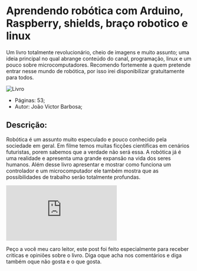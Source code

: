 # Aprendendo robótica com Arduino, Raspberry, shields, braço robotico e linux

Um livro totalmente revolucionário, cheio de imagens e muito assunto; uma ideia principal no qual abrange conteúdo do canal, programação, linux e um pouco sobre microcomputadores. Recomendo fortemente a quem pretende entrar nesse mundo de robótica, por isso irei disponibilizar gratuitamente para todos.

![Livro](https://github.com/vicpb/robotec-projects/blob/master/book_robotics_rasp_linux/Livro-Robotec-Aprendendo-robótica-com-Arduino-Raspberry-shields-braço-robotico-e-linux-2-675x1024.jpg) 

- Páginas: 53;
- Autor: João Victor Barbosa;

## Descrição:

Robótica é um assunto muito especulado e pouco conhecido pela sociedade em geral. Em filme temos muitas ficções científicas em cenários futuristas, porem sabemos que a verdade não será essa. A robótica já é uma realidade e apresenta uma grande expansão na vida dos seres humanos. Além desse livro apresentar e mostrar como funciona um controlador e um microcomputador ele também mostra que as possibilidades de trabalho serão totalmente profundas.

![Livro](https://github.com/vicpb/robotec-projects/blob/master/book_robotics_rasp_linux/LivroRobotec-Aprendendo_robotica_com_Arduino_Raspberry_shields_braco_robotico_e_linux.pdf) 

Peço a você meu caro leitor, este post foi feito especialmente para receber criticas e opiniões sobre o livro. Diga oque acha nos comentários e diga também oque não gosta e o que gosta.